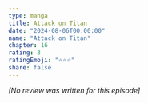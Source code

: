 ```yaml
---
type: manga
title: Attack on Titan
date: "2024-08-06T00:00:00"
name: "Attack on Titan"
chapter: 16
rating: 3
ratingEmoji: "⭐️⭐️⭐️"
share: false
---
```


_[No review was written for this episode]_
